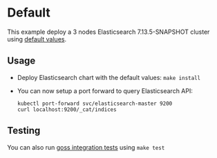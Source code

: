 # Default

This example deploy a 3 nodes Elasticsearch 7.13.5-SNAPSHOT cluster using
[default values][].


## Usage

* Deploy Elasticsearch chart with the default values: `make install`

* You can now setup a port forward to query Elasticsearch API:

  ```
  kubectl port-forward svc/elasticsearch-master 9200
  curl localhost:9200/_cat/indices
  ```


## Testing

You can also run [goss integration tests][] using `make test`


[goss integration tests]: https://github.com/elastic/helm-charts/tree/7.13/elasticsearch/examples/default/test/goss.yaml
[default values]: https://github.com/elastic/helm-charts/tree/7.13/elasticsearch/values.yaml
